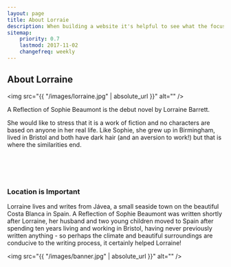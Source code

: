 ```yaml
---
layout: page
title: About Lorraie
description: When building a website it's helpful to see what the focus of your site is. This page is an example of how to show a website's focus.
sitemap:
    priority: 0.7
    lastmod: 2017-11-02
    changefreq: weekly
---
```

## About Lorraine

<span class="image left"><img src="{{ "/images/lorraine.jpg" | absolute_url }}" alt="" /></span>

A Reflection of Sophie Beaumont is the debut novel by Lorraine Barrett.

She would like to stress that it is a work of fiction and no characters are based on anyone in her real life. Like Sophie, she grew up in Birmingham, lived in Bristol and both have dark hair (and an aversion to work!) but that is where the similarities end.
<br />
<br />
<br />
<br />
<br />
### Location is Important
<div class="box">
  <p>
    Lorraine lives and writes from Jávea, a small seaside town on the beautiful Costa Blanca in Spain. A Reflection of Sophie Beaumont was written shortly after Lorraine, her husband and two young children moved to Spain after spending ten years living and working in Bristol, having never previously written anything - so perhaps the climate and beautiful surroundings are conducive to the writing process, it certainly helped Lorraine!
  </p>
</div>

<span class="image main"><img src="{{ "/images/banner.jpg" | absolute_url }}" alt="" /></span>

